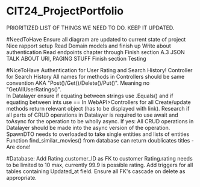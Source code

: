 # CIT24_ProjectPortfolio
PRIORITIZED LIST OF THINGS WE NEED TO DO. 
KEEP IT UPDATED.


#NeedToHave
Ensure all diagram are updated to current state of project
Nice rapport setup
Read Domain models and finish up
Write about authentication
Read endpoints chapter through
Finish section A.3 JSON
TALK ABOUT URI, PAGING STUFF 
Finish section Testing


#NiceToHave
Authentication for User Rating and Search History!
Controller for Search History
All names for methods in Controllers should be same convention AKA "Post()/Get()/Delete()/Put()". Meaning no "GetAllUserRatings()".  
In Datalayer ensure if equating between strings use .Equals() and if equating between ints use ==
In WebAPI>Controllers for all Create/update methods return relevant object (has to be displayed with link).
Research if all parts of CRUD operations in Datalayer is required to use await and toAsync for the operation to be wholly async. 
If yes: All CRUD operations in Datalayer should be made into the async version of the operation.
SpawnDTO needs to overloaded to take single entities and lists of entities
Function find_similar_movies() from database can return doublicates titles - Are done!


#Database:
Add Rating.customer_ID as FK to customer 
Rating.rating needs to be limited to 10 max, currently 99.9 is possible rating.
Add triggers for all tables containing Updated_at field. 
Ensure all FK's cascade on delete as appropriate.
